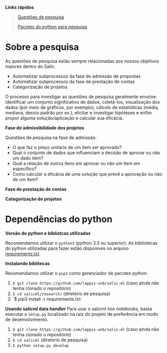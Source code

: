 **Links rápidos**
> [Questões de pesquisa](#sobre-a-pesquisa)
>
> [Pacotes do python para pesquisa](#dependências-do-python)


# Sobre a pesquisa

As questões de pesquisa estão sempre relacionadas aos nossos objetivos maiores dentro do Salic:
  - Automatizar subprocessos da fase de admissão de propostas
  - Automatizar subprocessos da fase de prestação de contas
  - Categorização de projetos

O processo para investigar as questões de pesquisa geralmente envolve: identificar um conjunto significativo de dados, coletá-los, visualização dos dados (por meio de gráficos, por exemplo), cálculo de estatísticas (média, mediana, desvio padrão por ex.), elicitar e investigar hipóteses e enfim propor alguma solução/aplicação e calcular sua eficácia.

**Fase de admissibilidade dos projetos**

Questões de pesquisa na fase de admissão:
- O que faz o preço unitário de um item ser aprovado?
- Qual o conjunto de dados que influenciam a decisão de aprovar ou não um dado item?
- Qual a relação de outros itens em aprovar ou não um item em específico?
- Como calcular a eficácia de uma solução que prevê a aprovação ou não de um item?

**Fase de prestação de contas**

**Categorização de projetos**

# Dependências do python

**Versão do python e bibliotcas utilizadas**

Recomendamos utilizar o `python3` (python 3.3 ou superior).
As bibliotecas do python utilizadas para fazer estão disponíves no arquivo [requirements.txt](https://github.com/lappis-unb/salic-ml/blob/master/research/requirements.txt).

**Instalando biblitecas**

Recomendamos utilizar o `pip3` como gerenciador de pacotes python.

1. `$ git clone https://github.com/lappis-unb/salic-ml` (caso ainda não tenha clonado o repositório)
2. `$ cd salicml/research/` (diretório de pesquisa)
3. `$ pip3 install -r requirements.txt

**Usando salicml data handler**
Para usar o salicml nos notebooks, basta executar o `setup.py` localizado na raiz do projeto de preferência em modo de desenvolvimento.

1. `$ git clone https://github.com/lappis-unb/salic-ml` (caso ainda não tenha clonado o repositório)
2. `$ cd salicml` (diretório de pesquisa)
3. `$ python setup.py develop`
